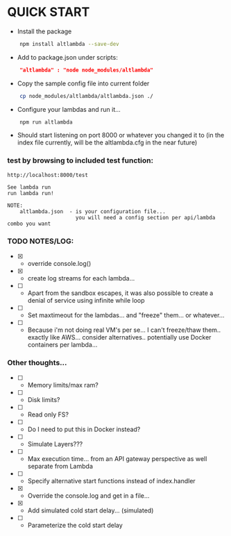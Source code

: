 # QUICK START

* Install the package
```bash
    npm install altlambda --save-dev
````

* Add to package.json under scripts:
```json
    "altlambda" : "node node_modules/altlambda"
```

* Copy the sample config file into current folder
```bash
    cp node_modules/altlambda/altlambda.json ./
```

* Configure your lambdas and run it...

```bash
	npm run altlambda
```

* Should start listening on port 8000 or whatever you changed it to (in the index file currently, will be the altlambda.cfg in the near future)
	
### test by browsing to included test function:

    http://localhost:8000/test

	See lambda run
	run lambda run!

    NOTE: 
        altlambda.json  - is your configuration file...
                          you will need a config section per api/lambda combo you want


### TODO NOTES/LOG: 

- [X] - override console.log() 
- [X] - create log streams for each lambda... 
- [ ] - Apart from the sandbox escapes, it was also possible to create a denial of service using infinite while loop
- [ ] - Set maxtimeout for the lambdas... and "freeze" them... or whatever...
- [ ] - Because i'm not doing real VM's per se... I can't freeze/thaw them.. exactly like AWS...  consider alternatives.. potentially use Docker containers per lambda... 

### Other thoughts...
	
- [ ] - Memory limits/max ram? 
- [ ] - Disk limits? 
- [ ] - Read only FS? 
- [ ] - Do I need to put this in Docker instead? 
- [ ] - Simulate Layers??? 
- [ ] - Max execution time... from an API gateway perspective as well separate from Lambda
- [ ] - Specify alternative start functions instead of index.handler
- [X] - Override the console.log and get in a file...
- [X] - Add simulated cold start delay... (simulated) 
- [ ] - Parameterize the cold start delay


